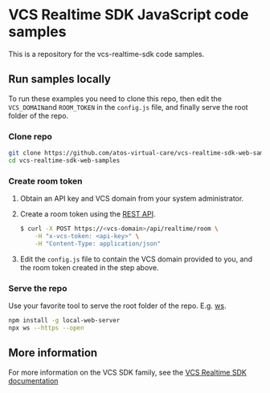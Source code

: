 # VCS Realtime SDK JavaScript code samples

This is a repository for the vcs-realtime-sdk code samples.

## Run samples locally

To run these examples you need to clone this repo, then edit the `VCS_DOMAIN`and `ROOM_TOKEN` in the `config.js` file, and finally serve the root folder of the repo.

### Clone repo

```bash
git clone https://github.com/atos-virtual-care/vcs-realtime-sdk-web-samples
cd vcs-realtime-sdk-web-samples
```

### Create room token

1. Obtain an API key and VCS domain from your system administrator.
2. Create a room token using the [REST API](https://sdk.virtualcareservices.net/sdks/rest/).

    ```bash
    $ curl -X POST https://<vcs-domain>/api/realtime/room \
        -H "x-vcs-token: <api-key>" \
        -H "Content-Type: application/json"
    ```

3. Edit the `config.js` file to contain the VCS domain provided to you, and the room token created in the step above.

### Serve the repo

Use your favorite tool to serve the root folder of the repo. E.g. [ws](https://www.npmjs.com/package/local-web-server).

```bash
npm install -g local-web-server
npx ws --https --open
```

## More information

For more information on the VCS SDK family, see the [VCS Realtime SDK documentation](https://sdk.virtualcareservices.net/)
